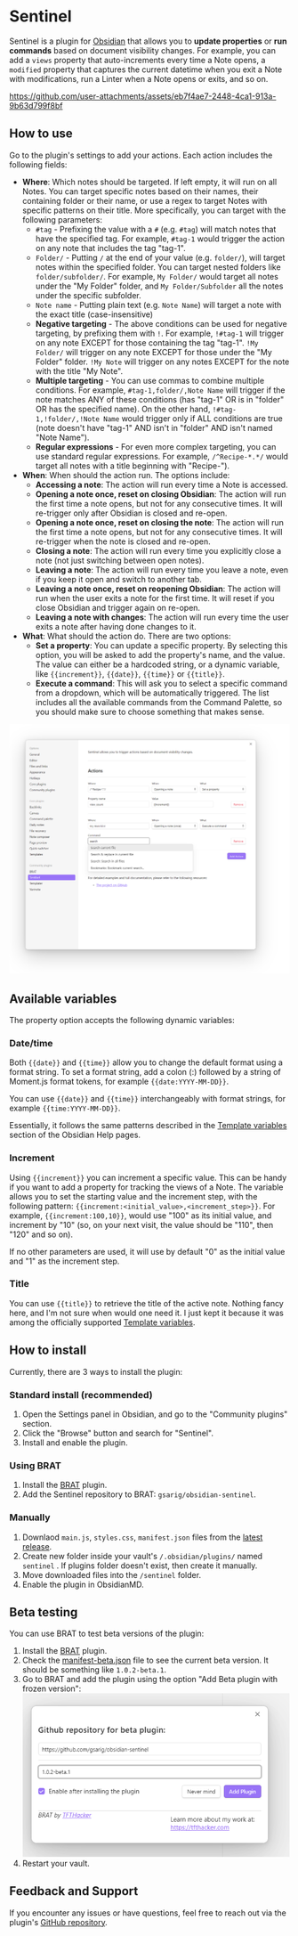 # Sentinel

Sentinel is a plugin for [Obsidian](https://obsidian.md) that allows you to **update properties** or **run commands** based on document visibility changes. For example, you can add a `views` property that auto-increments every time a Note opens, a `modified` property that captures the current datetime when you exit a Note with modifications, run a Linter when a Note opens or exits, and so on. 

https://github.com/user-attachments/assets/eb7f4ae7-2448-4ca1-913a-9b63d799f8bf

## How to use
Go to the plugin's settings to add your actions. Each action includes the following fields:
* **Where**: Which notes should be targeted. If left empty, it will run on all Notes. You can target specific notes based on their names, their containing folder or their name, or use a regex to target Notes with specific patterns on their title. More specifically, you can target with the following parameters:
  * `#tag` - Prefixing the value with a `#` (e.g. `#tag`) will match notes that have the specified tag. For example, `#tag-1` would trigger the action on any note that includes the tag "tag-1".
  * `Folder/` - Putting `/` at the end of your value (e.g. `folder/`), will target notes within the specified folder. You can target nested folders like `folder/subfolder/`. For example, `My Folder/` would target all notes under the "My Folder" folder, and `My Folder/Subfolder` all the notes under the specific subfolder. 
  * `Note name` - Putting plain text (e.g. `Note Name`) will target a note with the exact title (case-insensitive)
  * **Negative targeting** - The above conditions can be used for negative targeting, by prefixing them with `!`. For example, `!#tag-1` will trigger on any note EXCEPT for those containing the tag "tag-1". `!My Folder/` will trigger on any note EXCEPT for those under the "My Folder" folder. `!My Note` will trigger on any notes EXCEPT for the note with the title "My Note". 
  * **Multiple targeting** - You can use commas to combine multiple conditions. For example, `#tag-1,folder/,Note Name` will trigger if the note matches ANY of these conditions (has "tag-1" OR is in "folder" OR has the specified name). On the other hand, `!#tag-1,!folder/,!Note Name` would trigger only if ALL conditions are true (note doesn't have "tag-1" AND isn't in "folder" AND isn't named "Note Name").
  * **Regular expressions** - For even more complex targeting, you can use standard regular expressions. For example, `/^Recipe-*.*/` would target all notes with a title beginning with "Recipe-").
* **When**: When should the action run. The options include:
	* **Accessing a note**: The action will run every time a Note is accessed. 
    * **Opening a note once, reset on closing Obsidian**: The action will run the first time a note opens, but not for any consecutive times. It will re-trigger only after Obsidian is closed and re-open.
    * **Opening a note once, reset on closing the note**: The action will run the first time a note opens, but not for any consecutive times. It will re-trigger when the note is closed and re-open.
    * **Closing a note**: The action will run every time you explicitly close a note (not just switching between open notes).
    * **Leaving a note**: The action will run every time you leave a note, even if you keep it open and switch to another tab.
    * **Leaving a note once, reset on reopening Obsidian**: The action will run when the user exits a note for the first time. It will  reset if you close Obsidian and trigger again on re-open.
    * **Leaving a note with changes**: The action will run every time the user exits a note after having done changes to it. 
* **What**: What should the action do. There are two options:
  * **Set a property**: You can update a specific property. By selecting this option, you will be asked to add the property's name, and the value. The value can either be a hardcoded string, or a dynamic variable, like `{{increment}}`, `{{date}}`, `{{time}}` or `{{title}}`. 
  * **Execute a command**: This will ask you to select a specific command from a dropdown, which will be automatically triggered. The list includes all the available commands from the Command Palette, so you should make sure to choose something that makes sense.  

![obsidian-sentinel.png](.github/assets/obsidian-sentinel.png)

## Available variables
The property option accepts the following dynamic variables:
### Date/time
Both `{{date}}` and `{{time}}` allow you to change the default format using a format string. To set a format string, add a colon (:) followed by a string of Moment.js format tokens, for example `{{date:YYYY-MM-DD}}`.

You can use `{{date}}` and `{{time}}` interchangeably with format strings, for example `{{time:YYYY-MM-DD}}`.

Essentially, it follows the same patterns described in the [Template variables](https://help.obsidian.md/Plugins/Templates#Template+variables) section of the Obsidian Help pages. 

### Increment
Using `{{increment}}` you can increment a specific value. This can be handy if you want to add a property for tracking the views of a Note. The variable allows you to set the starting value and the increment step, with the following pattern: `{{increment:<initial_value>,<increment_step>}}`. For example, `{{increment:100,10}}`, would use "100" as its initial value, and increment by "10" (so, on your next visit, the value should be "110", then "120" and so on). 

If no other parameters are used, it will use by default "0" as the initial value and "1" as the increment step. 

### Title
You can use `{{title}}` to retrieve the title of the active note. Nothing fancy here, and I'm not sure when would one need it. I just kept it because it was among the officially supported [Template variables](https://help.obsidian.md/Plugins/Templates#Template+variables).

## How to install
Currently, there are 3 ways to install the plugin:

### Standard install (recommended)
1. Open the Settings panel in Obsidian, and go to the "Community plugins" section.
2. Click the "Browse" button and search for "Sentinel".
3. Install and enable the plugin.

### Using BRAT
1. Install the [BRAT](https://github.com/TfTHacker/obsidian42-brat) plugin.
2. Add the Sentinel repository to BRAT: `gsarig/obsidian-sentinel`.

### Manually
1. Downlaod `main.js`, `styles.css`, `manifest.json` files from the [latest release](https://github.com/gsarig/obsidian-sentinel/releases).
2. Create new folder inside your vault's `/.obsidian/plugins/` named  `sentinel` . If plugins folder doesn't exist, then create it manually. 
3. Move downloaded files into the `/sentinel` folder. 
4. Enable the plugin in ObsidianMD. 

## Beta testing
You can use BRAT to test beta versions of the plugin:
1. Install the [BRAT](https://github.com/TfTHacker/obsidian42-brat) plugin.
2. Check the [manifest-beta.json](https://github.com/gsarig/obsidian-sentinel/blob/main/manifest-beta.json) file to see the current beta version. It should be something like `1.0.2-beta.1`.
3. Go to BRAT and add the plugin using the option "Add Beta plugin with frozen version":
![obsidian-sentinel-beta-testing.png](.github/assets/obsidian-sentinel-beta-testing.png)
4. Restart your vault.

## Feedback and Support

If you encounter any issues or have questions, feel free to reach out via the plugin's [GitHub repository](https://github.com/gsarig/obsidian-sentinel/).
